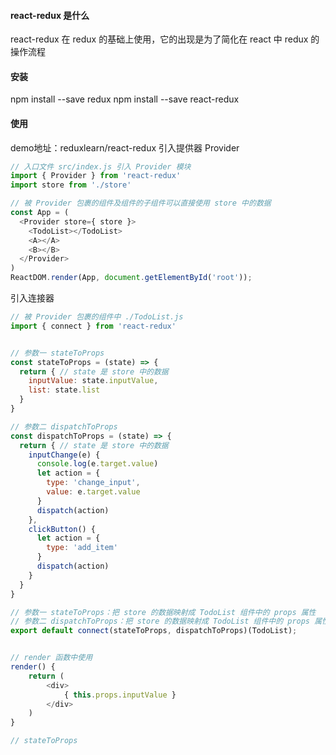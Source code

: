 #### react-redux 是什么

react-redux 在 redux 的基础上使用，它的出现是为了简化在 react 中 redux 的操作流程


#### 安装

npm install --save redux
npm install --save react-redux



#### 使用
demo地址：reduxlearn/react-redux
引入提供器 Provider
```js
// 入口文件 src/index.js 引入 Provider 模块
import { Provider } from 'react-redux'
import store from './store'

// 被 Provider 包裹的组件及组件的子组件可以直接使用 store 中的数据
const App = (
  <Provider store={ store }>
    <TodoList></TodoList>
    <A></A>
    <B></B>
  </Provider>
)
ReactDOM.render(App, document.getElementById('root'));
```

引入连接器
```js
// 被 Provider 包裹的组件中 ./TodoList.js
import { connect } from 'react-redux'


// 参数一 stateToProps
const stateToProps = (state) => {
  return { // state 是 store 中的数据
    inputValue: state.inputValue,
    list: state.list
  }
}

// 参数二 dispatchToProps
const dispatchToProps = (state) => {
  return { // state 是 store 中的数据
    inputChange(e) {
      console.log(e.target.value)
      let action = {
        type: 'change_input',
        value: e.target.value
      }
      dispatch(action)
    },
    clickButton() {
      let action = {
        type: 'add_item'
      }
      dispatch(action)
    }
  }
}

// 参数一 stateToProps：把 store 的数据映射成 TodoList 组件中的 props 属性
// 参数二 dispatchToProps：把 store 的数据映射成 TodoList 组件中的 props 属性（需要dispatch改变时使用）
export default connect(stateToProps, dispatchToProps)(TodoList);


// render 函数中使用
render() {
    return (
        <div>
            { this.props.inputValue }
        </div>
    )
}
```

```js
// stateToProps

```